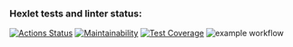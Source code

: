 ### Hexlet tests and linter status:
[![Actions Status](https://github.com/EEFIMOVA2021/java-project-lvl3/workflows/hexlet-check/badge.svg)](https://github.com/EEFIMOVA2021/java-project-lvl3/actions)
[![Maintainability](https://api.codeclimate.com/v1/badges/db36269c0c17743d4ad0/maintainability)](https://codeclimate.com/github/EEFIMOVA2021/java-project-lvl3/maintainability)
[![Test Coverage](https://api.codeclimate.com/v1/badges/db36269c0c17743d4ad0/test_coverage)](https://codeclimate.com/github/EEFIMOVA2021/java-project-lvl3/test_coverage)
![example workflow](https://github.com/EEFIMOVA2021/java-project-lvl3/actions/workflows/main.yml/badge.svg)